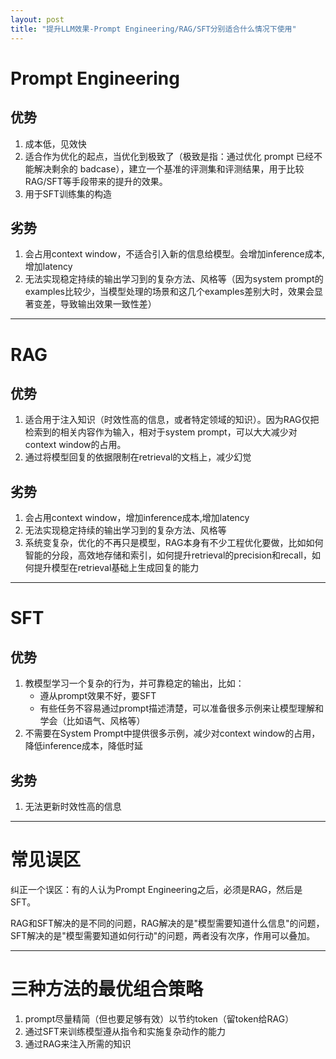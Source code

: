 ```yaml
---
layout: post
title: "提升LLM效果-Prompt Engineering/RAG/SFT分别适合什么情况下使用"
---
```


# Prompt Engineering

## 优势
1. 成本低，见效快
2. 适合作为优化的起点，当优化到极致了（极致是指：通过优化 prompt 已经不能解决剩余的 badcase），建立一个基准的评测集和评测结果，用于比较RAG/SFT等手段带来的提升的效果。
3. 用于SFT训练集的构造

## 劣势
1. 会占用context window，不适合引入新的信息给模型。会增加inference成本,增加latency
2. 无法实现稳定持续的输出学习到的复杂方法、风格等（因为system prompt的examples比较少，当模型处理的场景和这几个examples差别大时，效果会显著变差，导致输出效果一致性差）

---

# RAG

## 优势
1. 适合用于注入知识（时效性高的信息，或者特定领域的知识）。因为RAG仅把检索到的相关内容作为输入，相对于system prompt，可以大大减少对context window的占用。
2. 通过将模型回复的依据限制在retrieval的文档上，减少幻觉

## 劣势
1. 会占用context window，增加inference成本,增加latency
2. 无法实现稳定持续的输出学习到的复杂方法、风格等
3. 系统变复杂，优化的不再只是模型，RAG本身有不少工程优化要做，比如如何智能的分段，高效地存储和索引，如何提升retrieval的precision和recall，如何提升模型在retrieval基础上生成回复的能力

---

# SFT

## 优势
1. 教模型学习一个复杂的行为，并可靠稳定的输出，比如：
    - 遵从prompt效果不好，要SFT
    - 有些任务不容易通过prompt描述清楚，可以准备很多示例来让模型理解和学会（比如语气、风格等）
2. 不需要在System Prompt中提供很多示例，减少对context window的占用，降低inference成本，降低时延


## 劣势
1. 无法更新时效性高的信息

---

# 常见误区
纠正一个误区：有的人认为Prompt Engineering之后，必须是RAG，然后是SFT。


RAG和SFT解决的是不同的问题，RAG解决的是"模型需要知道什么信息"的问题，SFT解决的是"模型需要知道如何行动"的问题，两者没有次序，作用可以叠加。

---

# 三种方法的最优组合策略
1. prompt尽量精简（但也要足够有效）以节约token（留token给RAG）
2. 通过SFT来训练模型遵从指令和实施复杂动作的能力
3. 通过RAG来注入所需的知识